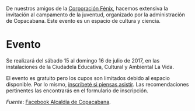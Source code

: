 <!--
.. title: Campamento de la juventud
.. slug: campamento-de-la-juventud
.. date: 2017-07-09 11:26:15 UTC-05:00
.. tags: campamento, observación, ciencia, astronomía, cultura, copacabana
.. category: eventos
.. link:
.. description:
.. type: text
.. author: Edward Villegas Pulgarin
-->

De nuestros amigos de la [Corporación Fénix](https://www.facebook.com/corpfenix/), hacemos extensiva la invitación al campamento de la juventud, organizado por la administración de Copacabana. Este evento es un espacio de cultura y ciencia.  

# Evento

Se realizará del sábado 15 al domingo 16 de julio de 2017, en las instalaciones de la Ciudadela Educativa, Cultural y Ambiental La Vida.  

El evento es gratuito pero los cupos son limitados debido al espacio disponible. Por lo mismo, [inscribeté si piensas asistir](https://docs.google.com/forms/d/e/1FAIpQLSdZATisvuiXcYFpi6Mnl-0IWXKSAVKZx4_8pdg-tse9w1NgIA/viewform). Las recomendaciones pertinentes las encontrarás en el formulario de inscripción.  

_Fuente_: [Facebook Alcaldía de Copacabana](https://www.facebook.com/alcaldia.decopacabana/photos/a.813891491985765.1073741828.813884045319843/1595486083826298/?type=3&theater).  
